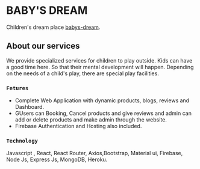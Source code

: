 # BABY'S DREAM

Children's dream place [babys-dream](https://babys-dream.web.app/).

## About our services

We provide specialized services for children to play outside. Kids can have a good time here. So that their mental development will happen. Depending on the needs of a child's play, there are special play facilities.

### `Fetures`
- Complete Web Application with dynamic products, blogs, reviews and Dashboard.
- GUsers can Booking, Cancel products and give reviews and admin can add or delete products and make admin through the website. 
-  Firebase Authentication and Hosting also included.

### `Technology`
Javascript , React, React Router,  Axios,Bootstrap, Material ui,  Firebase, Node Js, Express Js, MongoDB, Heroku.

